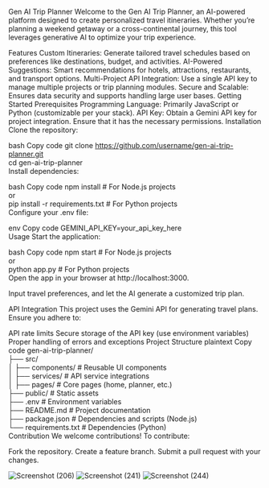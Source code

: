 Gen AI Trip Planner
Welcome to the Gen AI Trip Planner, an AI-powered platform designed to create personalized travel itineraries. Whether you’re planning a weekend getaway or a cross-continental journey, this tool leverages generative AI to optimize your trip experience.

Features
Custom Itineraries: Generate tailored travel schedules based on preferences like destinations, budget, and activities.
AI-Powered Suggestions: Smart recommendations for hotels, attractions, restaurants, and transport options.
Multi-Project API Integration: Use a single API key to manage multiple projects or trip planning modules.
Secure and Scalable: Ensures data security and supports handling large user bases.
Getting Started
Prerequisites
Programming Language: Primarily JavaScript or Python (customizable per your stack).
API Key: Obtain a Gemini API key for project integration. Ensure that it has the necessary permissions.
Installation
Clone the repository:

bash
Copy code
git clone https://github.com/username/gen-ai-trip-planner.git  
cd gen-ai-trip-planner  
Install dependencies:

bash
Copy code
npm install   # For Node.js projects  
or  
pip install -r requirements.txt  # For Python projects  
Configure your .env file:

env
Copy code
GEMINI_API_KEY=your_api_key_here  
Usage
Start the application:

bash
Copy code
npm start   # For Node.js projects  
or  
python app.py  # For Python projects  
Open the app in your browser at http://localhost:3000.

Input travel preferences, and let the AI generate a customized trip plan.

API Integration
This project uses the Gemini API for generating travel plans. Ensure you adhere to:

API rate limits
Secure storage of the API key (use environment variables)
Proper handling of errors and exceptions
Project Structure
plaintext
Copy code
gen-ai-trip-planner/  
├── src/  
│   ├── components/       # Reusable UI components  
│   ├── services/         # API service integrations  
│   ├── pages/            # Core pages (home, planner, etc.)  
├── public/               # Static assets  
├── .env                  # Environment variables  
├── README.md             # Project documentation  
├── package.json          # Dependencies and scripts (Node.js)  
└── requirements.txt      # Dependencies (Python)  
Contribution
We welcome contributions! To contribute:

Fork the repository.
Create a feature branch.
Submit a pull request with your changes.

![Screenshot (206)](https://github.com/user-attachments/assets/706dc54d-ca9a-466d-aa27-391c4a5ab4d0)
![Screenshot (241)](https://github.com/user-attachments/assets/e445be18-cd3b-4eab-a418-adc3680371bc)
![Screenshot (244)](https://github.com/user-attachments/assets/215028d7-c598-4366-93e2-3c86a3fd96f6)


